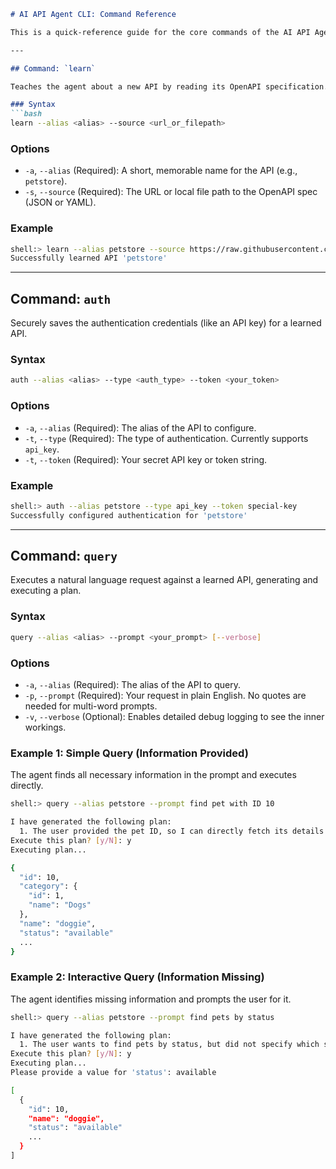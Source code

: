 
```markdown
# AI API Agent CLI: Command Reference

This is a quick-reference guide for the core commands of the AI API Agent CLI.

---

## Command: `learn`

Teaches the agent about a new API by reading its OpenAPI specification.

### Syntax
```bash
learn --alias <alias> --source <url_or_filepath>
```

### Options
*   `-a`, `--alias` (Required): A short, memorable name for the API (e.g., `petstore`).
*   `-s`, `--source` (Required): The URL or local file path to the OpenAPI spec (JSON or YAML).

### Example
```bash
shell:> learn --alias petstore --source https://raw.githubusercontent.com/swagger-api/swagger-petstore/master/src/main/resources/openapi.yaml
Successfully learned API 'petstore'
```

---

## Command: `auth`

Securely saves the authentication credentials (like an API key) for a learned API.

### Syntax
```bash
auth --alias <alias> --type <auth_type> --token <your_token>
```

### Options
*   `-a`, `--alias` (Required): The alias of the API to configure.
*   `-t`, `--type` (Required): The type of authentication. Currently supports `api_key`.
*   `-t`, `--token` (Required): Your secret API key or token string.

### Example
```bash
shell:> auth --alias petstore --type api_key --token special-key
Successfully configured authentication for 'petstore'
```

---

## Command: `query`

Executes a natural language request against a learned API, generating and executing a plan.

### Syntax
```bash
query --alias <alias> --prompt <your_prompt> [--verbose]
```

### Options
*   `-a`, `--alias` (Required): The alias of the API to query.
*   `-p`, `--prompt` (Required): Your request in plain English. No quotes are needed for multi-word prompts.
*   `-v`, `--verbose` (Optional): Enables detailed debug logging to see the inner workings.

### Example 1: Simple Query (Information Provided)
The agent finds all necessary information in the prompt and executes directly.

```bash
shell:> query --alias petstore --prompt find pet with ID 10

I have generated the following plan:
  1. The user provided the pet ID, so I can directly fetch its details.
Execute this plan? [y/N]: y
Executing plan...

{
  "id": 10,
  "category": {
    "id": 1,
    "name": "Dogs"
  },
  "name": "doggie",
  "status": "available"
  ...
}
```

### Example 2: Interactive Query (Information Missing)
The agent identifies missing information and prompts the user for it.

```bash
shell:> query --alias petstore --prompt find pets by status

I have generated the following plan:
  1. The user wants to find pets by status, but did not specify which status. I need to ask the user for this information.
Execute this plan? [y/N]: y
Executing plan...
Please provide a value for 'status': available

[
  {
    "id": 10,
    "name": "doggie",
    "status": "available"
    ...
  }
]
```
